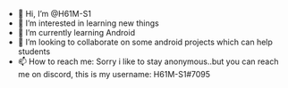- 👋 Hi, I’m @H61M-S1 
- 👀 I’m interested in learning new things
- 🌱 I’m currently learning Android 
- 💞️ I’m looking to collaborate on some android projects which can help students
- 📫 How to reach me: Sorry i like to stay anonymous..but you can reach me on discord, this is my username: H61M-S1#7095

<!---
H61M-S1/H61M-S1 is a ✨ special ✨ repository because its `README.md` (this file) appears on your GitHub profile.
You can click the Preview link to take a look at your changes.
--->
